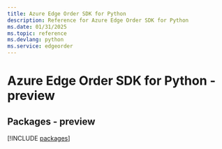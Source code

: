 ```yaml
---
title: Azure Edge Order SDK for Python
description: Reference for Azure Edge Order SDK for Python
ms.date: 01/31/2025
ms.topic: reference
ms.devlang: python
ms.service: edgeorder
---
```

# Azure Edge Order SDK for Python - preview
## Packages - preview
[!INCLUDE [packages](edge-order-index.md)]